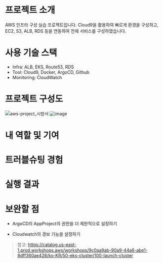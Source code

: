 # 프로젝트 소개 
AWS 인프라 구성 실습 프로젝트입니다. 
Cloud9을 활용하여 빠르게 환경을 구성하고, EC2, S3, ALB, RDS 등을 연동하여 전체 서비스를 구성하였습니다.

# 사용 기술 스택 
- Infra: ALB, EKS, Route53, RDS
- Tool: Cloud9, Docker, ArgoCD, Github
- Monitoring: CloudWatch








# 프로젝트 구성도 
![aws-project_시방서](https://github.com/user-attachments/assets/9af59d70-5fff-45eb-bf86-b80e1339882f)
![image](https://github.com/user-attachments/assets/1b8789e2-34ba-4c4e-b327-0eed72892bf4)



# 내 역할 및 기여 


# 트러블슈팅 경험 


# 실행 결과 



# 보완할 점 
- ArgoCD의 AppProject의 권한을 더 제한적으로 설정하기

- Cloudwatch의 경보 기능을 설정하기 

> 참고:
> https://catalog.us-east-1.prod.workshops.aws/workshops/9c0aa9ab-90a9-44a6-abe1-8dff360ae428/ko-KR/50-eks-cluster/100-launch-cluster

